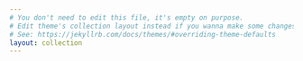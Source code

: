 ```yaml
---
# You don't need to edit this file, it's empty on purpose.
# Edit theme's collection layout instead if you wanna make some changes
# See: https://jekyllrb.com/docs/themes/#overriding-theme-defaults
layout: collection
---
```

